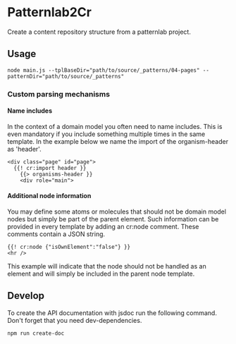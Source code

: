 Patternlab2Cr
============

Create a content repository structure from a patternlab project.

Usage
-----

```
node main.js --tplBaseDir="path/to/source/_patterns/04-pages" --patternDir="path/to/source/_patterns"
```

### Custom parsing mechanisms

#### Name includes

In the context of a domain model you often need to name includes.
This is even mandatory if you include something multiple times in the same template.
In the example below we name the import of the organism-header as 'header'.

```
<div class="page" id="page">
  {{! cr:import header }}
	{{> organisms-header }}
	<div role="main">
```

#### Additional node information

You may define some atoms or molecules that should not be domain model nodes but simply be part of the parent element.
Such information can be provided in every template by adding an cr:node comment. These comments contain a JSON string.

```
{{! cr:node {"isOwnElement":"false"} }}
<hr />
```

This example will indicate that the node should not be handled as an element and will simply be
included in the parent node template.

Develop
-------

To create the API documentation with jsdoc run the following command.
Don't forget that you need dev-dependencies.

```
npm run create-doc
```